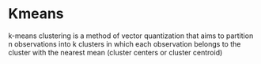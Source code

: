 # Kmeans

k-means clustering is a method of vector quantization that aims to partition n observations into k clusters in which each observation belongs to the cluster with the nearest mean (cluster centers or cluster centroid)
